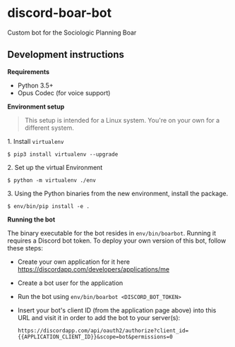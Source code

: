 # discord-boar-bot
Custom bot for the Sociologic Planning Boar

## Development instructions

**Requirements**

* Python 3.5+
* Opus Codec (for voice support)

**Environment setup**

> This setup is intended for a Linux system. You're on your own for a different
system.

1\. Install `virtualenv`

    $ pip3 install virtualenv --upgrade

2\. Set up the virtual Environment

    $ python -m virtualenv ./env

3\. Using the Python binaries from the new environment,
   install the package.

    $ env/bin/pip install -e .

**Running the bot**

The binary executable for the bot resides in `env/bin/boarbot`. Running it
requires a Discord bot token. To deploy your own version of this bot, follow
these steps:

- Create your own application for it here https://discordapp.com/developers/applications/me

- Create a bot user for the application

- Run the bot using `env/bin/boarbot <DISCORD_BOT_TOKEN>`

- Insert your bot's client ID (from the application page above) into this URL
  and visit it in order to add the bot to your server(s):

  `https://discordapp.com/api/oauth2/authorize?client_id={{APPLICATION_CLIENT_ID}}&scope=bot&permissions=0`
